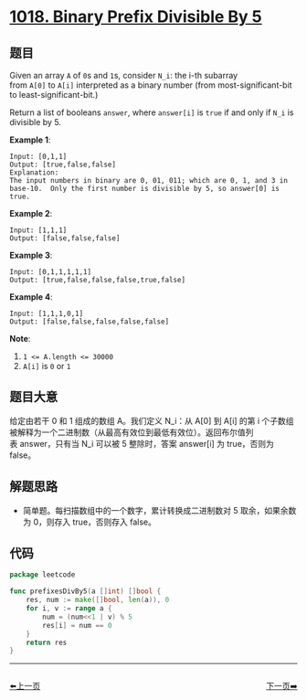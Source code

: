 # [1018. Binary Prefix Divisible By 5](https://leetcode.com/problems/binary-prefix-divisible-by-5/)


## 题目

Given an array `A` of `0`s and `1`s, consider `N_i`: the i-th subarray from `A[0]` to `A[i]` interpreted as a binary number (from most-significant-bit to least-significant-bit.)

Return a list of booleans `answer`, where `answer[i]` is `true` if and only if `N_i` is divisible by 5.

**Example 1**:

```
Input: [0,1,1]
Output: [true,false,false]
Explanation: 
The input numbers in binary are 0, 01, 011; which are 0, 1, and 3 in base-10.  Only the first number is divisible by 5, so answer[0] is true.

```

**Example 2**:

```
Input: [1,1,1]
Output: [false,false,false]

```

**Example 3**:

```
Input: [0,1,1,1,1,1]
Output: [true,false,false,false,true,false]

```

**Example 4**:

```
Input: [1,1,1,0,1]
Output: [false,false,false,false,false]

```

**Note**:

1. `1 <= A.length <= 30000`
2. `A[i]` is `0` or `1`

## 题目大意

给定由若干 0 和 1 组成的数组 A。我们定义 N_i：从 A[0] 到 A[i] 的第 i 个子数组被解释为一个二进制数（从最高有效位到最低有效位）。返回布尔值列表 answer，只有当 N_i 可以被 5 整除时，答案 answer[i] 为 true，否则为 false。

## 解题思路

- 简单题。每扫描数组中的一个数字，累计转换成二进制数对 5 取余，如果余数为 0，则存入 true，否则存入 false。

## 代码

```go
package leetcode

func prefixesDivBy5(a []int) []bool {
	res, num := make([]bool, len(a)), 0
	for i, v := range a {
		num = (num<<1 | v) % 5
		res[i] = num == 0
	}
	return res
}
```


----------------------------------------------
<div style="display: flex;justify-content: space-between;align-items: center;">
<p><a href="https://books.halfrost.com/leetcode/ChapterFour/1017.Convert-to-Base--2/">⬅️上一页</a></p>
<p><a href="https://books.halfrost.com/leetcode/ChapterFour/1019.Next-Greater-Node-In-Linked-List/">下一页➡️</a></p>
</div>
